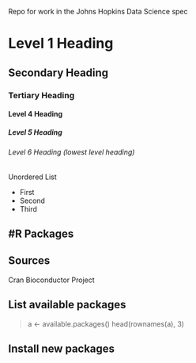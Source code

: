 Repo for work in the Johns Hopkins Data Science spec

# Level 1 Heading
## Secondary Heading
### Tertiary Heading
#### Level 4 Heading
##### Level 5 Heading
###### Level 6 Heading (lowest level heading)

Unordered List
* First
* Second
* Third


#R Packages
--
## Sources
Cran
Bioconductor Project
## List available packages
> a <- available.packages()
> head(rownames(a), 3)

## Install new packages
